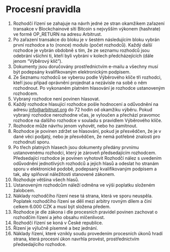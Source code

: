 # Procesní pravidla

1. Rozhodčí řízení se zahajuje na návrh jedné ze stran okamžikem zařazení transakce v Blockchainové síti Bitcoin s nejvyšším výkonem (hashrate) ve formě OP_RETURN na adresu Arbitrust.
2. Po zařazení transakce do bloku je v šestém následujícím bloku vybrán první rozhodce a to (nonce) modulo (počet rozhodců). Každý další rozhodce je vybrán obdobně s tím, že ze seznamu rozhodců jsou odebrání všichni ti, kteří byli vybráni v kolech předcházejících (dále jenom “Výběrový klíč”).
3. Dokumenty jsou doručovány prostřednictvím e-mailu a všechny musí být podepsány kvalifikovaným elektronickým podpisem.
4. Ze Seznamu rozhodců se vyberou podle Výběrového klíče tři rozhodci, kteří jsou případ oprávněni projednat a nezávisle na sobě o něm rozhodnout. Po vykonaném platném hlasování je rozhodce ustanoveným rozhodcem.
5. Vybraný rozhodce není povinen hlasovat.
5. Každý rozhodce hlasující rozhodce pošle hodnocení a odůvodnění na adresu info@arbitrust.org do 72 hodin od okamžiku výběru. Pokud vybraný rozhodce nerozhodne včas, je vyloučen a přechází pravomoc rozhodce na dalšího rozhodce v souladu s pravidlem Výběrového klíče.
6. Rozhodce může návrhu jenom vyhovět, nebo ho zamítnout.
7. Rozhodce je povinen zdržet se hlasování, pokud je přesvědčen, že je v dané věci podjatý, nebo je přesvědčen, že nemá potřebné znalosti pro rozhodnutí sporu.
8. Po třech platných hlasech jsou dokumenty předány prvnímu ustanovenému rozhodci, který je zároveň předsedajícím rozhodcem. Předsedající rozhodce je povinen vyhotovit Rozhodčí nález s uvedením odůvodnění jednotlivých rozhodců a jejich hlasů a odeslat ho stranám sporu v elektronické podobě, podepsaný kvalifikovaným podpisem a tak, aby splňoval náležitosti stanovené zákonem.
9. Rozhoduje většina všech hlasů.
10. Ustanoveným rozhodcům náleží odměna ve výši poplatku složeném žalobcem.
11. Náklady rozhodčího řízení nese tá strana, která ve sporu neuspěla.  Poplatek rozhodčího řízení se dělí mezi arbitry rovným dílem a činí celkem 6.000 CZK a musí být složena předem.
12. Rozhodce je dle zákona i dle procesních pravidel povinen zachovat o rozhodčím řízení a jeho obsahu mlčenlivost.
13. Rozhodčí řízení se koná v České republice.
14. Řízení je výlučně písemné a bez jednání.
15. Náklady řízení, které vznikly soudu provedením procesních úkonů hradí strana, která procesní úkon navrhla provést, prostřednictvím předsedajícího rozhodce.
